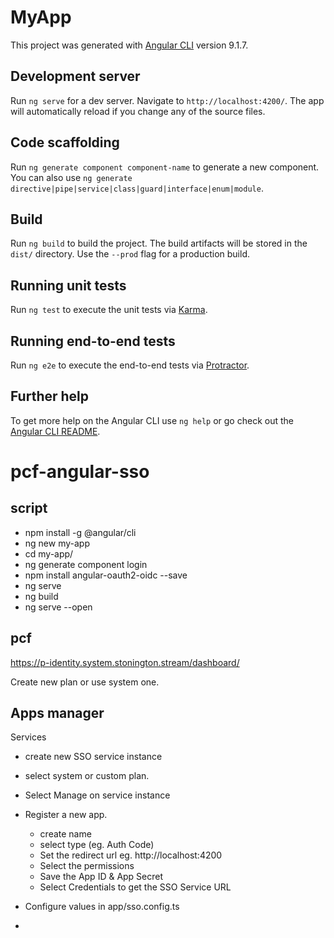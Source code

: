 # MyApp

This project was generated with [Angular CLI](https://github.com/angular/angular-cli) version 9.1.7.

## Development server

Run `ng serve` for a dev server. Navigate to `http://localhost:4200/`. The app will automatically reload if you change any of the source files.

## Code scaffolding

Run `ng generate component component-name` to generate a new component. You can also use `ng generate directive|pipe|service|class|guard|interface|enum|module`.

## Build

Run `ng build` to build the project. The build artifacts will be stored in the `dist/` directory. Use the `--prod` flag for a production build.

## Running unit tests

Run `ng test` to execute the unit tests via [Karma](https://karma-runner.github.io).

## Running end-to-end tests

Run `ng e2e` to execute the end-to-end tests via [Protractor](http://www.protractortest.org/).

## Further help

To get more help on the Angular CLI use `ng help` or go check out the [Angular CLI README](https://github.com/angular/angular-cli/blob/master/README.md).
# pcf-angular-sso


## script

- npm install -g @angular/cli
- ng new my-app
- cd my-app/
- ng generate component login
- npm install angular-oauth2-oidc --save
- ng serve
- ng build
- ng serve --open


## pcf

https://p-identity.system.stonington.stream/dashboard/

Create new plan or use system one. 

## Apps manager

Services
- create new SSO service instance
- select system or custom plan.
- Select Manage on service instance
- Register a new app. 
    - create name
    - select type (eg. Auth Code)
    - Set the redirect url eg. http://localhost:4200
    - Select the permissions
    - Save the App ID & App Secret
    - Select Credentials to get the SSO Service URL

- Configure values in app/sso.config.ts



- 




